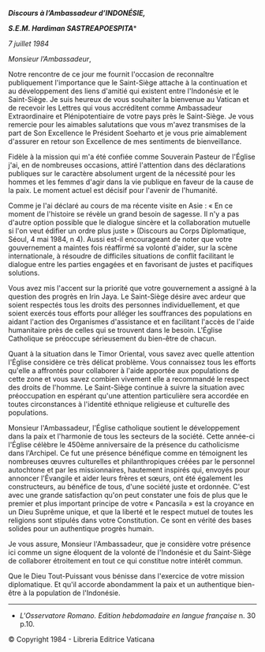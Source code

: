 ***Discours à l’Ambassadeur d’INDONÉSIE,***

***S.E.M. Hardiman SASTREAPOESPITA****

*7 juillet 1984*

*Monsieur l’Ambassadeur*,

Notre rencontre de ce jour me fournit l'occasion de reconnaître publiquement l'importance que le Saint-Siège attache à la continuation et au développement des liens d'amitié qui existent entre l'Indonésie et le Saint-Siège. Je suis heureux de vous souhaiter la bienvenue au Vatican et de recevoir les Lettres qui vous accréditent comme Ambassadeur Extraordinaire et Plénipotentiaire de votre pays près le Saint-Siège. Je vous remercie pour les aimables salutations que vous m'avez transmises de la part de Son Excellence le Président Soeharto et je vous prie aimablement d'assurer en retour son Excellence de mes sentiments de bienveillance.

Fidèle à la mission qui m'a été confiée comme Souverain Pasteur de l'Église j'ai, en de nombreuses occasions, attiré l'attention dans des déclarations publiques sur le caractère absolument urgent de la nécessité pour les hommes et les femmes d'agir dans la vie publique en faveur de la cause de la paix. Le moment actuel est décisif pour l'avenir de l'humanité.

Comme je l'ai déclaré au cours de ma récente visite en Asie : « En ce moment de l'histoire se révèle un grand besoin de sagesse. Il n'y a pas d'autre option possible que le dialogue sincère et la collaboration mutuelle si l'on veut édifier un ordre plus juste » (Discours au Corps Diplomatique, Séoul, 4 mai 1984, n 4). Aussi est-il encourageant de noter que votre gouvernement a maintes fois réaffirmé sa volonté d'aider, sur la scène internationale, à résoudre de difficiles situations de conflit facilitant le dialogue entre les parties engagées et en favorisant de justes et pacifiques solutions.

Vous avez mis l'accent sur la priorité que votre gouvernement a assigné à la question des progrès en Irin Jaya. Le Saint-Siège désire avec ardeur que soient respectés tous les droits des personnes individuellement, et que soient exercés tous efforts pour alléger les souffrances des populations en aidant l'action des Organismes d'assistance et en facilitant l'accès de l'aide humanitaire près de celles qui se trouvent dans le besoin. L'Église Catholique se préoccupe sérieusement du bien-être de chacun.

Quant à la situation dans le Timor Oriental, vous savez avec quelle attention l'Église considère ce très délicat problème. Vous connaissez tous les efforts qu'elle a affrontés pour collaborer à l'aide apportée aux populations de cette zone et vous savez combien vivement elle a recommandé le respect des droits de l'homme. Le Saint-Siège continue à suivre la situation avec préoccupation en espérant qu'une attention particulière sera accordée en toutes circonstances à l'identité ethnique religieuse et culturelle des populations.

Monsieur l'Ambassadeur, l'Église catholique soutient le développement dans la paix et l'harmonie de tous les secteurs de la société. Cette année-ci l'Église célèbre le 450ème anniversaire de la présence du catholicisme dans l'Archipel. Ce fut une présence bénéfique comme en témoignent les nombreuses œuvres culturelles et philanthropiques créées par le personnel autochtone et par les missionnaires, hautement inspirés qui, envoyés pour annoncer l'Évangile et aider leurs frères et sœurs, ont été également les constructeurs, au bénéfice de tous, d'une société juste et ordonnée. C'est avec une grande satisfaction qu'on peut constater une fois de plus que le premier et plus important principe de votre « Pancasila » est la croyance en un Dieu Suprême unique, et que la liberté et le respect mutuel de toutes les religions sont stipulés dans votre Constitution. Ce sont en vérité des bases solides pour un authentique progrès humain.

Je vous assure, Monsieur l'Ambassadeur, que je considère votre présence ici comme un signe éloquent de la volonté de l'Indonésie et du Saint-Siège de collaborer étroitement en tout ce qui constitue notre intérêt commun.

Que le Dieu Tout-Puissant vous bénisse dans l'exercice de votre mission diplomatique. Et qu'il accorde abondamment la paix et un authentique bien-être à la population de l'Indonésie.

* * *

* *L'Osservatore Romano. Edition hebdomadaire en langue française* n. 30 p.10.

© Copyright 1984 - Libreria Editrice Vaticana